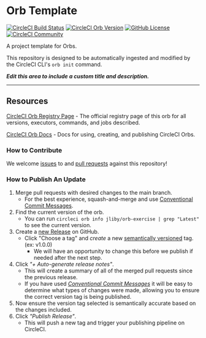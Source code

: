 # Orb Template


[![CircleCI Build Status](https://circleci.com/gh/jliby/orb-exercise.svg?style=shield "CircleCI Build Status")](https://circleci.com/gh/jliby/orb-exercise) [![CircleCI Orb Version](https://badges.circleci.com/orbs/jliby/orb-exercise.svg)](https://circleci.com/orbs/registry/orb/jliby/orb-exercise) [![GitHub License](https://img.shields.io/badge/license-MIT-lightgrey.svg)](https://raw.githubusercontent.com/jliby/orb-exercise/master/LICENSE) [![CircleCI Community](https://img.shields.io/badge/community-CircleCI%20Discuss-343434.svg)](https://discuss.circleci.com/c/ecosystem/orbs)



A project template for Orbs.

This repository is designed to be automatically ingested and modified by the CircleCI CLI's `orb init` command.

_**Edit this area to include a custom title and description.**_

---

## Resources

[CircleCI Orb Registry Page](https://circleci.com/orbs/registry/orb/jliby/orb-exercise) - The official registry page of this orb for all versions, executors, commands, and jobs described.

[CircleCI Orb Docs](https://circleci.com/docs/2.0/orb-intro/#section=configuration) - Docs for using, creating, and publishing CircleCI Orbs.

### How to Contribute

We welcome [issues](https://github.com/jliby/orb-exercise/issues) to and [pull requests](https://github.com/jliby/orb-exercise/pulls) against this repository!

### How to Publish An Update
1. Merge pull requests with desired changes to the main branch.
    - For the best experience, squash-and-merge and use [Conventional Commit Messages](https://conventionalcommits.org/).
2. Find the current version of the orb.
    - You can run `circleci orb info jliby/orb-exercise | grep "Latest"` to see the current version.
3. Create a [new Release](https://github.com/jliby/orb-exercise/releases/new) on GitHub.
    - Click "Choose a tag" and _create_ a new [semantically versioned](http://semver.org/) tag. (ex: v1.0.0)
      - We will have an opportunity to change this before we publish if needed after the next step.
4.  Click _"+ Auto-generate release notes"_.
    - This will create a summary of all of the merged pull requests since the previous release.
    - If you have used _[Conventional Commit Messages](https://conventionalcommits.org/)_ it will be easy to determine what types of changes were made, allowing you to ensure the correct version tag is being published.
5. Now ensure the version tag selected is semantically accurate based on the changes included.
6. Click _"Publish Release"_.
    - This will push a new tag and trigger your publishing pipeline on CircleCI.